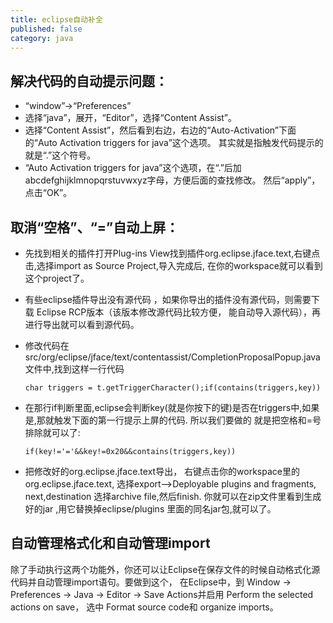 ```yaml
---
title: eclipse自动补全
published: false
category: java
---
```


## 解决代码的自动提示问题：
- “window”→“Preferences”
- 选择“java”，展开，“Editor”，选择“Content Assist”。
- 选择“Content Assist”，然后看到右边，右边的“Auto-Activation”下面的“Auto Activation triggers for java”这个选项。
其实就是指触发代码提示的就是“.”这个符号。
- “Auto Activation triggers for java”这个选项，在“.”后加abcdefghijklmnopqrstuvwxyz字母，方便后面的查找修改。
然后“apply”，点击“OK”。

## 取消“空格”、“=”自动上屏：
- 先找到相关的插件打开Plug-ins View找到插件org.eclipse.jface.text,右键点击,选择import as Source Project,导入完成后,
在你的workspace就可以看到这个project了。
- 有些eclipse插件导出没有源代码 ，如果你导出的插件没有源代码，则需要下载 Eclipse RCP版本（该版本修改源代码比较方便，
能自动导入源代码），再进行导出就可以看到源代码。
- 修改代码在src/org/eclipse/jface/text/contentassist/CompletionProposalPopup.java文件中,找到这样一行代码
    ```
    char triggers = t.getTriggerCharacter();if(contains(triggers,key))
    ```
- 在那行if判断里面,eclipse会判断key(就是你按下的键)是否在triggers中,如果是,那就触发下面的第一行提示上屏的代码.  所以我们要做的
就是把空格和=号排除就可以了:
    ```
    if(key!='='&&key!=0x20&&contains(triggers,key))
    ```
  
- 把修改好的org.eclipse.jface.text导出， 右键点击你的workspace里的org.eclipse.jface.text,  选择export-->Deployable plugins 
and fragments, next,destination 选择archive file,然后finish.  你就可以在zip文件里看到生成好的jar ,用它替换掉eclipse/plugins
里面的同名jar包,就可以了。

## 自动管理格式化和自动管理import

除了手动执行这两个功能外，你还可以让Eclipse在保存文件的时候自动格式化源代码并自动管理import语句。要做到这个，
在Eclipse中，到 Window -> Preferences -> Java -> Editor -> Save Actions并启用 Perform the selected actions on save，
选中 Format source code和 organize imports。 
